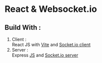 # React & Websocket.io

## Build With :

1. Client :  
   React JS with [Vite]('https://vitejs.dev/') and [Socket.io client](https://socket.io/how-to/use-with-react)
1. Server :  
   Express [JS]('https://expressjs.com/') and [Socket.io server]('https://socket.io/docs/v4/server-api/')
